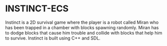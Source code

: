 # INSTINCT-ECS
Instinct is a 2D survival game where the player is a robot called Miran who has been trapped in a chamber with blocks spawning randomly. Miran has to dodge blocks that cause him trouble and collide with blocks that help him to survive. Instinct is built using C++ and SDL.
